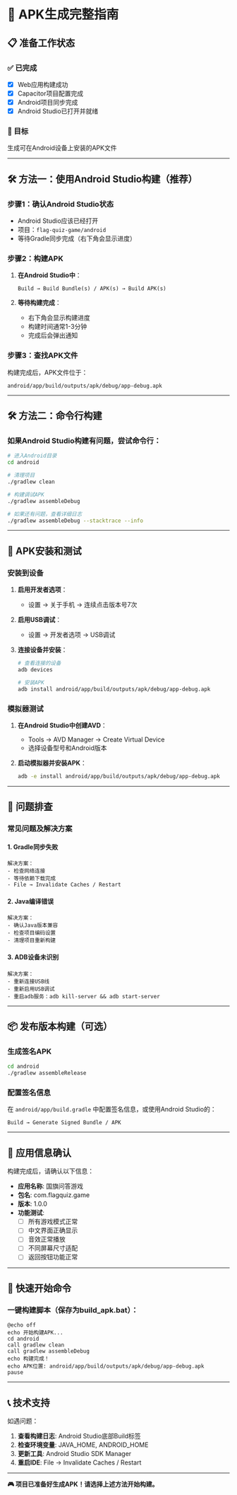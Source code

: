 # 🚀 APK生成完整指南

## 📋 准备工作状态

### ✅ 已完成
- [x] Web应用构建成功
- [x] Capacitor项目配置完成
- [x] Android项目同步完成
- [x] Android Studio已打开并就绪

### 🎯 目标
生成可在Android设备上安装的APK文件

---

## 🛠️ 方法一：使用Android Studio构建（推荐）

### 步骤1：确认Android Studio状态
- Android Studio应该已经打开
- 项目：`flag-quiz-game/android`
- 等待Gradle同步完成（右下角会显示进度）

### 步骤2：构建APK
1. **在Android Studio中**：
   ```
   Build → Build Bundle(s) / APK(s) → Build APK(s)
   ```

2. **等待构建完成**：
   - 右下角会显示构建进度
   - 构建时间通常1-3分钟
   - 完成后会弹出通知

### 步骤3：查找APK文件
构建完成后，APK文件位于：
```
android/app/build/outputs/apk/debug/app-debug.apk
```

---

## 🛠️ 方法二：命令行构建

### 如果Android Studio构建有问题，尝试命令行：

```bash
# 进入Android目录
cd android

# 清理项目
./gradlew clean

# 构建调试APK
./gradlew assembleDebug

# 如果还有问题，查看详细日志
./gradlew assembleDebug --stacktrace --info
```

---

## 📱 APK安装和测试

### 安装到设备
1. **启用开发者选项**：
   - 设置 → 关于手机 → 连续点击版本号7次

2. **启用USB调试**：
   - 设置 → 开发者选项 → USB调试

3. **连接设备并安装**：
   ```bash
   # 查看连接的设备
   adb devices
   
   # 安装APK
   adb install android/app/build/outputs/apk/debug/app-debug.apk
   ```

### 模拟器测试
1. **在Android Studio中创建AVD**：
   - Tools → AVD Manager → Create Virtual Device
   - 选择设备型号和Android版本

2. **启动模拟器并安装APK**：
   ```bash
   adb -e install android/app/build/outputs/apk/debug/app-debug.apk
   ```

---

## 🔧 问题排查

### 常见问题及解决方案

#### 1. Gradle同步失败
```
解决方案：
- 检查网络连接
- 等待依赖下载完成
- File → Invalidate Caches / Restart
```

#### 2. Java编译错误
```
解决方案：
- 确认Java版本兼容
- 检查项目编码设置
- 清理项目重新构建
```

#### 3. ADB设备未识别
```
解决方案：
- 重新连接USB线
- 重新启用USB调试
- 重启adb服务：adb kill-server && adb start-server
```

---

## 📦 发布版本构建（可选）

### 生成签名APK
```bash
cd android
./gradlew assembleRelease
```

### 配置签名信息
在 `android/app/build.gradle` 中配置签名信息，或使用Android Studio的：
```
Build → Generate Signed Bundle / APK
```

---

## 🎯 应用信息确认

构建完成后，请确认以下信息：

- **应用名称**: 国旗问答游戏
- **包名**: com.flagquiz.game
- **版本**: 1.0.0
- **功能测试**:
  - [ ] 所有游戏模式正常
  - [ ] 中文界面正确显示
  - [ ] 音效正常播放
  - [ ] 不同屏幕尺寸适配
  - [ ] 返回按钮功能正常

---

## 🚀 快速开始命令

### 一键构建脚本（保存为build_apk.bat）：
```batch
@echo off
echo 开始构建APK...
cd android
call gradlew clean
call gradlew assembleDebug
echo 构建完成！
echo APK位置: android/app/build/outputs/apk/debug/app-debug.apk
pause
```

---

## 📞 技术支持

如遇问题：
1. **查看构建日志**: Android Studio底部Build标签
2. **检查环境变量**: JAVA_HOME, ANDROID_HOME
3. **更新工具**: Android Studio SDK Manager
4. **重启IDE**: File → Invalidate Caches / Restart

---

**🎮 项目已准备好生成APK！请选择上述方法开始构建。**